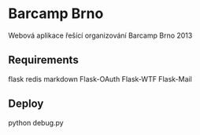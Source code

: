 Barcamp Brno
============
Webová aplikace řešící organizování Barcamp Brno 2013

Requirements
------------
flask
redis
markdown
Flask-OAuth
Flask-WTF
Flask-Mail

Deploy
------
python debug.py
